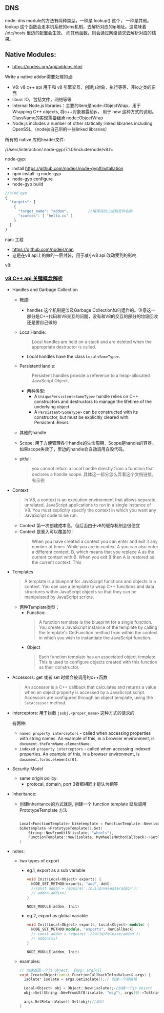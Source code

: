 


## DNS

node:
  dns module的方法有两种类型，一种是 lookup() 这个， 一种是其他。
  lookup 这个函数会走本机系统的dns机制，去解析对应的ip地址。这意味着 /etc/hosts 里边的配置会生效。
  而其他函数，则会通过网络请求去解析对应的结果。


## Native Modules:

* https://nodejs.org/api/addons.html

Write a native addon需要处理的点:

* V8: v8 c++ api 用于和 v8 引擎交互，创建js对象，执行等等，非io之类的东西
* libuv: IO。包括文件，网络等等
* Internal Node.js libraries：主要的item是node::ObjectWrap，用于 Wrapping C++ objects, 将c++对象暴露给js， 用于 new <ClassName> 这种方式的调用。ClassName的实现需要继承 node::ObjectWrap
* Node.js includes a number of other statically linked libraries including OpenSSL.（nodejs自己带的一些linked libraries）


所有的 native 库的header文件:

  /Users/interaction/.node-gyp/7.1.0/include/node/v8.h:


node-gyp:
  * install https://github.com/nodejs/node-gyp#installation
  * npm install -g node-gyp
  * node-gyp configure
  * node-gyp build


  ```js
  //bind.gyp
  {
    "targets": [
      {
        "target_name": "addon",         //编译完的二进制文件名称
        "sources": [ "hello.cc" ]
      }
    ]
  }

  ```



nan: 工程
  * https://github.com/nodejs/nan
  * 这是在v8 api上的做的一层封装，用于减小v8 api 改动受到的影响


v8:

### [v8 C++ api 关键概念解析](https://github.com/v8/v8/wiki/Embedder's%20Guide)
* Handles and Garbage Collection
  * 概述:
    * handles 这个机制是涉及Garbage Collection如何运作的。注意这一部分是C++代码和V8交互的问题，没有和V8的交互的部分的垃圾回收还是要自己做的
  * LocalHandle: 
    >Local handles are held on a stack and are deleted when the appropriate destructor is called. 

    * Local handles have the class `Local<SomeType>`.
  * PersistentHandle:
    > Persistent handles provide a reference to a heap-allocated JavaScript Object,

    * 两种类型:
      * A `UniquePersistent<SomeType>` handle relies on C++ constructors and destructors to manage the lifetime of the underlying object. 
      * A `Persistent<SomeType>` can be constructed with its constructor, but must be explicitly cleared with Persistent::Reset.     
  * 其他的handle

  * Scope: 用于方便管理各个handle的生命周期，Scope是handle的容器。如果scope失效了，里边的handle会自动调用自毁代码。

  * pitfall
    > you cannot return a local handle directly from a function that declares a handle scope.
    具体这一部分怎么弄看这个文档链接，有示例

  


  
* Context
  > In V8, a context is an execution environment that allows separate, unrelated, JavaScript applications to run in a single instance of V8. You must explicitly specify the context in which you want any JavaScript code to be run.

  * Context 第一次创建成本高，但后面由于v8的缓存机制会很便宜
  * Context 是重入可以覆盖的：
    >When you have created a context you can enter and exit it any number of times. While you are in context A you can also enter a different context, B, which means that you replace A as the current context with B. When you exit B then A is restored as the current context. This

* Templates
  >A template is a blueprint for JavaScript functions and objects in a context. You can use a template to wrap C++ functions and data structures within JavaScript objects so that they can be manipulated by JavaScript scripts.

  * 两种Template类型：
    * Function: 
      >A function template is the blueprint for a single function. You create a JavaScript instance of the template by calling the template's GetFunction method from within the context in which you wish to instantiate the JavaScript function. 
    * Object
      >Each function template has an associated object template. This is used to configure objects created with this function as their constructor.

    


* Accessors: get 或者 set 时候会被调用的c++函数
  > An accessor is a C++ callback that calculates and returns a value when an object property is accessed by a JavaScript script. Accessors are configured through an object template, using the `SetAccessor` method. 


* Interceptors:
  用于拦截 `jsobj.<proper_name>` 这种方式的请求的

  有两种: 
    * `named property interceptors` - called when accessing properties with string names. An example of this, in a browser environment, is `document.theFormName.elementName`.
    * `indexed property interceptors` - called when accessing indexed properties. An example of this, in a browser environment, is `document.forms.elements[0]`.


* Security Model

  * same origin policy:
    * protocal, domain, port 3者都相同才能认为相等

* Inheritance:
  * 创建inheritance的方式就是, 创建一个 function template 延后调用 PrototypeTemplate 方法

    ```c++

    Local<FunctionTemplate> biketemplate = FunctionTemplate::New(isolate);
    biketemplate->PrototypeTemplate().Set(
        String::NewFromUtf8(isolate, "wheels"),
        FunctionTemplate::New(isolate, MyWheelsMethodCallback)->GetFunction();
    )
    ```






* notes:

  * two types of export
    * eg.1, export as a sub variable
      ```c++
      void Init(Local<Object> exports) {
        NODE_SET_METHOD(exports, "add", Add);
        //const addon = require('./build/Release/addon');
        // addon.add(xx)
      }

      NODE_MODULE(addon, Init)
      ```

    * eg.2, export as global variable
      ```c++
      void Init(Local<Object> exports, Local<Object> module) {
        NODE_SET_METHOD(module, "exports", RunCallback);
        // const addon = require('./build/Release/addon');
        // addon(xx)
      }

      NODE_MODULE(addon, Init)
      ```

  * examples:
    ```c++
    // 创建返回一个js object， {msg: arg[0]}
    void CreateObject(const FunctionCallbackInfo<Value>& args) {
      Isolate* isolate = args.GetIsolate();// 创建一个隔离域

      Local<Object> obj = Object::New(isolate);//创建一个js object
      obj->Set(String::NewFromUtf8(isolate, "msg"), args[0]->ToString());// 对这个object设置值

      args.GetReturnValue().Set(obj);//返回
    }

    ```

